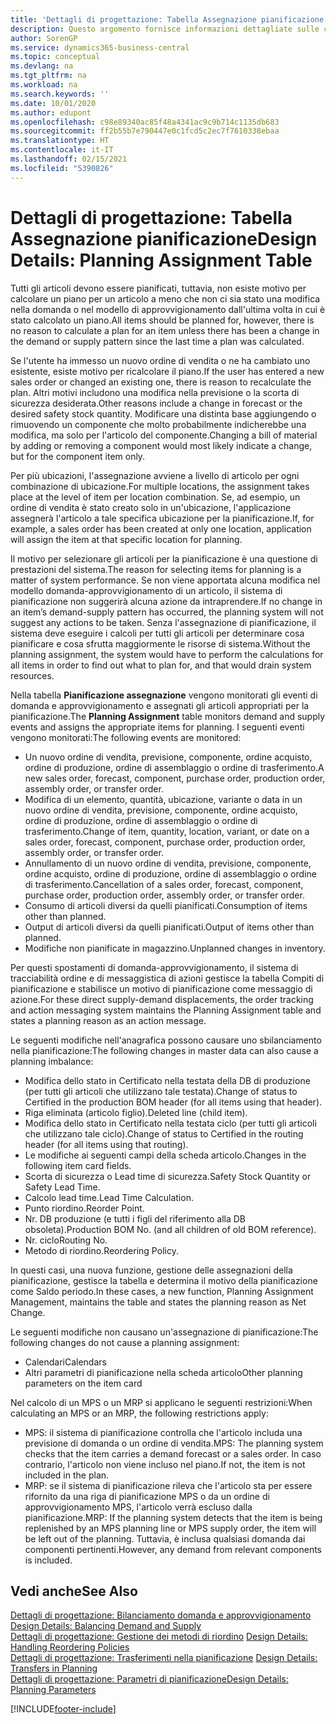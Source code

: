 ```yaml
---
title: 'Dettagli di progettazione: Tabella Assegnazione pianificazione | Microsoft Docs'
description: Questo argomento fornisce informazioni dettagliate sulle conseguenze relative alla modifica del metodo di pianificazione per un articolo.
author: SorenGP
ms.service: dynamics365-business-central
ms.topic: conceptual
ms.devlang: na
ms.tgt_pltfrm: na
ms.workload: na
ms.search.keywords: ''
ms.date: 10/01/2020
ms.author: edupont
ms.openlocfilehash: c98e89340ac85f48a4341ac9c9b714c1135db683
ms.sourcegitcommit: ff2b55b7e790447e0c1fcd5c2ec7f7610338ebaa
ms.translationtype: HT
ms.contentlocale: it-IT
ms.lasthandoff: 02/15/2021
ms.locfileid: "5390826"
---
```

# <a name="design-details-planning-assignment-table"></a><span data-ttu-id="ba0c7-103">Dettagli di progettazione: Tabella Assegnazione pianificazione</span><span class="sxs-lookup"><span data-stu-id="ba0c7-103">Design Details: Planning Assignment Table</span></span>
<span data-ttu-id="ba0c7-104">Tutti gli articoli devono essere pianificati, tuttavia, non esiste motivo per calcolare un piano per un articolo a meno che non ci sia stato una modifica nella domanda o nel modello di approvvigionamento dall'ultima volta in cui è stato calcolato un piano.</span><span class="sxs-lookup"><span data-stu-id="ba0c7-104">All items should be planned for, however, there is no reason to calculate a plan for an item unless there has been a change in the demand or supply pattern since the last time a plan was calculated.</span></span>  

<span data-ttu-id="ba0c7-105">Se l'utente ha immesso un nuovo ordine di vendita o ne ha cambiato uno esistente, esiste motivo per ricalcolare il piano.</span><span class="sxs-lookup"><span data-stu-id="ba0c7-105">If the user has entered a new sales order or changed an existing one, there is reason to recalculate the plan.</span></span> <span data-ttu-id="ba0c7-106">Altri motivi includono una modifica nella previsione o la scorta di sicurezza desiderata.</span><span class="sxs-lookup"><span data-stu-id="ba0c7-106">Other reasons include a change in forecast or the desired safety stock quantity.</span></span> <span data-ttu-id="ba0c7-107">Modificare una distinta base aggiungendo o rimuovendo un componente che molto probabilmente indicherebbe una modifica, ma solo per l'articolo del componente.</span><span class="sxs-lookup"><span data-stu-id="ba0c7-107">Changing a bill of material by adding or removing a component would most likely indicate a change, but for the component item only.</span></span>  

<span data-ttu-id="ba0c7-108">Per più ubicazioni, l'assegnazione avviene a livello di articolo per ogni combinazione di ubicazione.</span><span class="sxs-lookup"><span data-stu-id="ba0c7-108">For multiple locations, the assignment takes place at the level of item per location combination.</span></span> <span data-ttu-id="ba0c7-109">Se, ad esempio, un ordine di vendita è stato creato solo in un'ubicazione, l'applicazione assegnerà l'articolo a tale specifica ubicazione per la pianificazione.</span><span class="sxs-lookup"><span data-stu-id="ba0c7-109">If, for example, a sales order has been created at only one location, application will assign the item at that specific location for planning.</span></span>  

<span data-ttu-id="ba0c7-110">Il motivo per selezionare gli articoli per la pianificazione è una questione di prestazioni del sistema.</span><span class="sxs-lookup"><span data-stu-id="ba0c7-110">The reason for selecting items for planning is a matter of system performance.</span></span> <span data-ttu-id="ba0c7-111">Se non viene apportata alcuna modifica nel modello domanda-approvvigionamento di un articolo, il sistema di pianificazione non suggerirà alcuna azione da intraprendere.</span><span class="sxs-lookup"><span data-stu-id="ba0c7-111">If no change in an item’s demand-supply pattern has occurred, the planning system will not suggest any actions to be taken.</span></span> <span data-ttu-id="ba0c7-112">Senza l'assegnazione di pianificazione, il sistema deve eseguire i calcoli per tutti gli articoli per determinare cosa pianificare e cosa sfrutta maggiormente le risorse di sistema.</span><span class="sxs-lookup"><span data-stu-id="ba0c7-112">Without the planning assignment, the system would have to perform the calculations for all items in order to find out what to plan for, and that would drain system resources.</span></span>  

<span data-ttu-id="ba0c7-113">Nella tabella **Pianificazione assegnazione** vengono monitorati gli eventi di domanda e approvvigionamento e assegnati gli articoli appropriati per la pianificazione.</span><span class="sxs-lookup"><span data-stu-id="ba0c7-113">The **Planning Assignment** table monitors demand and supply events and assigns the appropriate items for planning.</span></span> <span data-ttu-id="ba0c7-114">I seguenti eventi vengono monitorati:</span><span class="sxs-lookup"><span data-stu-id="ba0c7-114">The following events are monitored:</span></span>  

* <span data-ttu-id="ba0c7-115">Un nuovo ordine di vendita, previsione, componente, ordine acquisto, ordine di produzione, ordine di assemblaggio o ordine di trasferimento.</span><span class="sxs-lookup"><span data-stu-id="ba0c7-115">A new sales order, forecast, component, purchase order, production order, assembly order, or transfer order.</span></span>  
* <span data-ttu-id="ba0c7-116">Modifica di un elemento, quantità, ubicazione, variante o data in un nuovo ordine di vendita, previsione, componente, ordine acquisto, ordine di produzione, ordine di assemblaggio o ordine di trasferimento.</span><span class="sxs-lookup"><span data-stu-id="ba0c7-116">Change of item, quantity, location, variant, or date on a sales order, forecast, component, purchase order, production order, assembly order, or transfer order.</span></span>  
* <span data-ttu-id="ba0c7-117">Annullamento di un nuovo ordine di vendita, previsione, componente, ordine acquisto, ordine di produzione, ordine di assemblaggio o ordine di trasferimento.</span><span class="sxs-lookup"><span data-stu-id="ba0c7-117">Cancellation of a sales order, forecast, component, purchase order, production order, assembly order, or transfer order.</span></span>  
* <span data-ttu-id="ba0c7-118">Consumo di articoli diversi da quelli pianificati.</span><span class="sxs-lookup"><span data-stu-id="ba0c7-118">Consumption of items other than planned.</span></span>  
* <span data-ttu-id="ba0c7-119">Output di articoli diversi da quelli pianificati.</span><span class="sxs-lookup"><span data-stu-id="ba0c7-119">Output of items other than planned.</span></span>  
* <span data-ttu-id="ba0c7-120">Modifiche non pianificate in magazzino.</span><span class="sxs-lookup"><span data-stu-id="ba0c7-120">Unplanned changes in inventory.</span></span>  

<span data-ttu-id="ba0c7-121">Per questi spostamenti di domanda-approvvigionamento, il sistema di tracciabilità ordine e di messaggistica di azioni gestisce la tabella Compiti di pianificazione e stabilisce un motivo di pianificazione come messaggio di azione.</span><span class="sxs-lookup"><span data-stu-id="ba0c7-121">For these direct supply-demand displacements, the order tracking and action messaging system maintains the Planning Assignment table and states a planning reason as an action message.</span></span>  

<span data-ttu-id="ba0c7-122">Le seguenti modifiche nell'anagrafica possono causare uno sbilanciamento nella pianificazione:</span><span class="sxs-lookup"><span data-stu-id="ba0c7-122">The following changes in master data can also cause a planning imbalance:</span></span>  

* <span data-ttu-id="ba0c7-123">Modifica dello stato in Certificato nella testata della DB di produzione (per tutti gli articoli che utilizzano tale testata).</span><span class="sxs-lookup"><span data-stu-id="ba0c7-123">Change of status to Certified in the production BOM header (for all items using that header).</span></span>  
* <span data-ttu-id="ba0c7-124">Riga eliminata (articolo figlio).</span><span class="sxs-lookup"><span data-stu-id="ba0c7-124">Deleted line (child item).</span></span>  
* <span data-ttu-id="ba0c7-125">Modifica dello stato in Certificato nella testata ciclo (per tutti gli articoli che utilizzano tale ciclo).</span><span class="sxs-lookup"><span data-stu-id="ba0c7-125">Change of status to Certified in the routing header (for all items using that routing).</span></span>  
* <span data-ttu-id="ba0c7-126">Le modifiche ai seguenti campi della scheda articolo.</span><span class="sxs-lookup"><span data-stu-id="ba0c7-126">Changes in the following item card fields.</span></span>  
* <span data-ttu-id="ba0c7-127">Scorta di sicurezza o Lead time di sicurezza.</span><span class="sxs-lookup"><span data-stu-id="ba0c7-127">Safety Stock Quantity or Safety Lead Time.</span></span>  
* <span data-ttu-id="ba0c7-128">Calcolo lead time.</span><span class="sxs-lookup"><span data-stu-id="ba0c7-128">Lead Time Calculation.</span></span>  
* <span data-ttu-id="ba0c7-129">Punto riordino.</span><span class="sxs-lookup"><span data-stu-id="ba0c7-129">Reorder Point.</span></span>  
* <span data-ttu-id="ba0c7-130">Nr. DB produzione (e tutti i figli del riferimento alla DB obsoleta).</span><span class="sxs-lookup"><span data-stu-id="ba0c7-130">Production BOM No. (and all children of old BOM reference).</span></span>  
* <span data-ttu-id="ba0c7-131">Nr. ciclo</span><span class="sxs-lookup"><span data-stu-id="ba0c7-131">Routing No.</span></span>  
* <span data-ttu-id="ba0c7-132">Metodo di riordino.</span><span class="sxs-lookup"><span data-stu-id="ba0c7-132">Reordering Policy.</span></span>  

<span data-ttu-id="ba0c7-133">In questi casi, una nuova funzione, gestione delle assegnazioni della pianificazione, gestisce la tabella e determina il motivo della pianificazione come Saldo periodo.</span><span class="sxs-lookup"><span data-stu-id="ba0c7-133">In these cases, a new function, Planning Assignment Management, maintains the table and states the planning reason as Net Change.</span></span>  

<span data-ttu-id="ba0c7-134">Le seguenti modifiche non causano un'assegnazione di pianificazione:</span><span class="sxs-lookup"><span data-stu-id="ba0c7-134">The following changes do not cause a planning assignment:</span></span>  

* <span data-ttu-id="ba0c7-135">Calendari</span><span class="sxs-lookup"><span data-stu-id="ba0c7-135">Calendars</span></span>  
* <span data-ttu-id="ba0c7-136">Altri parametri di pianificazione nella scheda articolo</span><span class="sxs-lookup"><span data-stu-id="ba0c7-136">Other planning parameters on the item card</span></span>  

<span data-ttu-id="ba0c7-137">Nel calcolo di un MPS o un MRP si applicano le seguenti restrizioni:</span><span class="sxs-lookup"><span data-stu-id="ba0c7-137">When calculating an MPS or an MRP, the following restrictions apply:</span></span>  

* <span data-ttu-id="ba0c7-138">MPS: il sistema di pianificazione controlla che l'articolo includa una previsione di domanda o un ordine di vendita.</span><span class="sxs-lookup"><span data-stu-id="ba0c7-138">MPS: The planning system checks that the item carries a demand forecast or a sales order.</span></span> <span data-ttu-id="ba0c7-139">In caso contrario, l'articolo non viene incluso nel piano.</span><span class="sxs-lookup"><span data-stu-id="ba0c7-139">If not, the item is not included in the plan.</span></span>  
* <span data-ttu-id="ba0c7-140">MRP: se il sistema di pianificazione rileva che l'articolo sta per essere rifornito da una riga di pianificazione MPS o da un ordine di approvvigionamento MPS, l'articolo verrà escluso dalla pianificazione.</span><span class="sxs-lookup"><span data-stu-id="ba0c7-140">MRP: If the planning system detects that the item is being replenished by an MPS planning line or MPS supply order, the item will be left out of the planning.</span></span> <span data-ttu-id="ba0c7-141">Tuttavia, è inclusa qualsiasi domanda dai componenti pertinenti.</span><span class="sxs-lookup"><span data-stu-id="ba0c7-141">However, any demand from relevant components is included.</span></span>  

## <a name="see-also"></a><span data-ttu-id="ba0c7-142">Vedi anche</span><span class="sxs-lookup"><span data-stu-id="ba0c7-142">See Also</span></span>  
<span data-ttu-id="ba0c7-143">[Dettagli di progettazione: Bilanciamento domanda e approvvigionamento](design-details-balancing-demand-and-supply.md) </span><span class="sxs-lookup"><span data-stu-id="ba0c7-143">[Design Details: Balancing Demand and Supply](design-details-balancing-demand-and-supply.md) </span></span>  
<span data-ttu-id="ba0c7-144">[Dettagli di progettazione: Gestione dei metodi di riordino](design-details-handling-reordering-policies.md) </span><span class="sxs-lookup"><span data-stu-id="ba0c7-144">[Design Details: Handling Reordering Policies](design-details-handling-reordering-policies.md) </span></span>  
<span data-ttu-id="ba0c7-145">[Dettagli di progettazione: Trasferimenti nella pianificazione](design-details-transfers-in-planning.md) </span><span class="sxs-lookup"><span data-stu-id="ba0c7-145">[Design Details: Transfers in Planning](design-details-transfers-in-planning.md) </span></span>  
[<span data-ttu-id="ba0c7-146">Dettagli di progettazione: Parametri di pianificazione</span><span class="sxs-lookup"><span data-stu-id="ba0c7-146">Design Details: Planning Parameters</span></span>](design-details-planning-parameters.md)  


[!INCLUDE[footer-include](includes/footer-banner.md)]